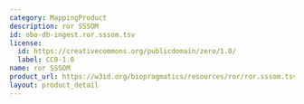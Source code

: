 ```yaml
---
category: MappingProduct
description: ror SSSOM
id: obo-db-ingest.ror.sssom.tsv
license:
  id: https://creativecommons.org/publicdomain/zero/1.0/
  label: CC0-1.0
name: ror SSSOM
product_url: https://w3id.org/biopragmatics/resources/ror/ror.sssom.tsv
layout: product_detail
---
```

